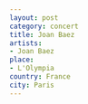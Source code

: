 ```yaml
---
layout: post
category: concert
title: Joan Baez
artists: 
- Joan Baez
place: 
- L'Olympia
country: France
city: Paris
---
```


